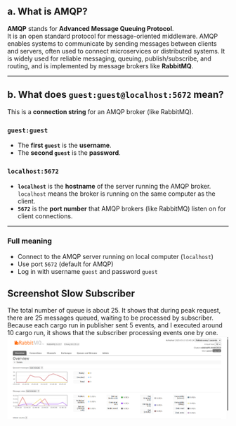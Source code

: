 ## a. What is AMQP?

**AMQP** stands for **Advanced Message Queuing Protocol**.  
It is an open standard protocol for message-oriented middleware. AMQP enables systems to communicate by sending messages between clients and servers, often used to connect microservices or distributed systems. It is widely used for reliable messaging, queuing, publish/subscribe, and routing, and is implemented by message brokers like **RabbitMQ**.

---

## b. What does `guest:guest@localhost:5672` mean?

This is a **connection string** for an AMQP broker (like RabbitMQ).

### `guest:guest`
- The **first `guest`** is the **username**.
- The **second `guest`** is the **password**.

### `localhost:5672`
- **`localhost`** is the **hostname** of the server running the AMQP broker. `localhost` means the broker is running on the same computer as the client.
- **`5672`** is the **port number** that AMQP brokers (like RabbitMQ) listen on for client connections.

---

### **Full meaning**

- Connect to the AMQP server running on local computer (`localhost`)
- Use port `5672` (default for AMQP)
- Log in with username `guest` and password `guest`

## Screenshot Slow Subscriber
The total number of queue is about 25. It shows that during peak request, there are 25 messages queued, waiting to be processed by subscriber. Because each cargo run in publisher sent 5 events, and I executed around 10 cargo run, it shows that the subscriber processing events one by one.
![Slow Subscriber](slow_subscriber.png)